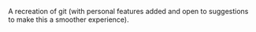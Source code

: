 A recreation of git (with personal features added and open to suggestions to make this a smoother experience). 
